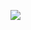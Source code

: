 ![](https://github-readme-stats.vercel.app/api?username=ecederstrand&count_private=true&show_icons=true&theme=github_dark)
